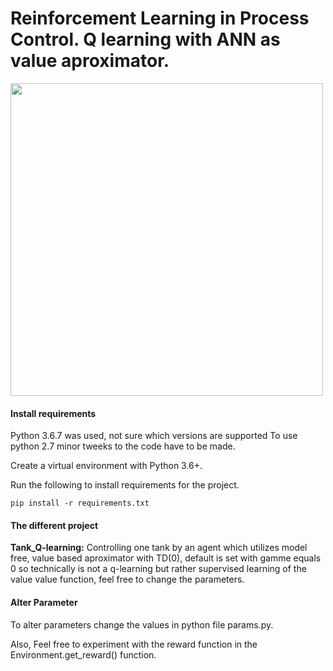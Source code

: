 # Reinforcement Learning in Process Control. Q learning with ANN as value aproximator.

<img src="https://github.com/emedd33/Reinforcement-Learning-in-Process-Control/blob/master/Tank_Q-learning/visualize/images/DescriptionImage.png" width="500">


#### Install requirements
Python 3.6.7 was used, not sure which versions are supported
To use python 2.7 minor tweeks to the code have to be made.

Create a virtual environment with Python 3.6+.

Run the following to install requirements for the project.
```shell
pip install -r requirements.txt
```
#### The different project
**Tank_Q-learning:** Controlling one tank by an agent which utilizes model free, value based aproximator with TD(0), default is set with gamme equals 0 so technically is not a q-learning but rather supervised learning of the value value function, feel free to change the parameters.

#### Alter Parameter
To alter parameters change the values in python file params.py.

Also, Feel free to experiment with the reward function in the Environment.get_reward() function.

